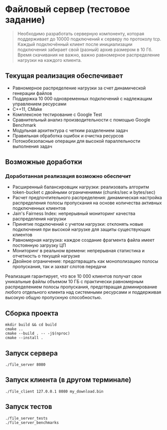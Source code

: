 # Файловый сервер (тестовое задание)

> Необходимо разработать серверную компоненту, которая поддерживает до 10000 подключений к серверу по протоколу tcp.
> Каждый подключённый клиент после инициализации подключения забирает свой (разный) архив размером в 10 Гб.
> Время скачивания не важно, важно равномерное распределение нагрузки на каждого клиента.

## Текущая реализация обеспечивает

- Равномерное распределение нагрузки за счет динамической генерации файлов
- Поддержка 10 000 одновременных подключений с надлежащим управлением ресурсами
- C++11, CMake
- Комплексное тестирование с Google Test
- Сравнительный анализ производительности с помощью Google Benchmark
- Модульная архитектура с четким разделением задач
- Правильная обработка ошибок и очистка ресурсов
- Потокобезопасные операции для высокой параллельности выполнения задач

## Возможные доработки

### Доработанная реализация возможно обеспечит

- Расширенный балансировщик нагрузки: реализовать алгоритм token-bucket с двойными ограничениями (chunks/sec и bytes/sec)
- Расчет предпочтительного распределения: динамическая настройка распределения полосы пропускания на основе количества активных подключенных клиентов
- Jain's Fairness Index: непрерывный мониторинг качества распределения нагрузки
- Принятие подключений с учетом нагрузки: отклонять новые подключения при высокой нагрузке для защиты существующих клиентов
- Равномерная нагрузка: каждое создание фрагмента файла имеет постоянную загрузку ЦП
- Мониторинг в реальном времени: непрерывная статистика и отчетность о текущей нагрузке
- Двойное ограничение: предотвращать как монополизацию полосы пропускания, так и захват слотов передачи

Реализация гарантирует, что все 10 000 клиентов получат свои уникальные файлы объемом 10 ГБ с практически равномерным
распределением полосы пропускания, предотвращая доминирование любого отдельного клиента над системными ресурсами и
поддерживая высокую общую пропускную способностью.

## Сборка проекта

```shell
mkdir build && cd build
cmake ..
cmake --build . -- -j$(nproc)
cmake --install .
```

## Запуск сервера

```shell
./file_server 8080
```

## Запуск клиента (в другом терминале)

```shell
./file_client 127.0.0.1 8080 my_download.bin
```

## Запуск тестов

```shell
./file_server_tests
./file_server_benchmarks
```
